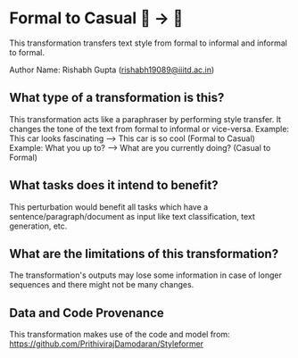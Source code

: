 # Formal to Casual 🐍 → 🦎
This transformation transfers text style from formal to informal and informal to formal.

Author Name: Rishabh Gupta (rishabh19089@iiitd.ac.in)

## What type of a transformation is this?
This transformation acts like a paraphraser by performing style transfer. It changes the tone of the text from formal to informal or vice-versa.
Example: This car looks fascinating --> This car is so cool (Formal to Casual)
Example: What you up to? --> What are you currently doing? (Casual to Formal)

## What tasks does it intend to benefit?
This perturbation would benefit all tasks which have a sentence/paragraph/document as input like text classification,
text generation, etc.

## What are the limitations of this transformation?
The transformation's outputs may lose some information in case of longer sequences and there might not be many changes.

## Data and Code Provenance
This transformation makes use of the code and model from: https://github.com/PrithivirajDamodaran/Styleformer
